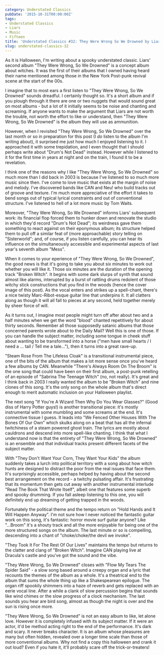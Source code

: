 ```yaml
---
category: Understated Classics
pubDate: '2015-10-31T00:00:00Z'
tags:
- Understated Classics
- Liars
- Music
- Fifteen
title: 'Understated Classics #32: They Were Wrong So We Drowned by Liars'
slug: understated-classics-32
---
```

As it is Halloween, I'm writing about a spooky understated classic. Liars' second album "They Were Wrong, So We Drowned" is a concept album about witches. It was the first of their albums that I owned having heard their name mentioned among those in the New York Post-punk revival scene at the start of the 00s.

I imagine that to most ears a first listen to "They Were Wrong, So We Drowned" sounds dreadful. I certainly thought so. It's a short album and if you plough through it there are one or two nuggets that would sound great on most albums - but a lot of it initially seems to be noise and chanting and screaming. If anyone wants to make the argument that Liars are not worth the trouble, not worth the effort to like or understand, then "They Were Wrong, So We Drowned" is the album they will use as ammunition. 

However, when I revisited "They Were Wrong, So We Drowned" over the last month or so in preparation for this post (I *do* listen to the album I'm writing about), it surprised me just how much I enjoyed listening to it. I approached it with some trepidation, and I even thought that I should perhaps write about "Drum's Not Dead" instead. However while I listened to it for the first time in years at night and on the train, I found it to be a revelation.

I think one of the reasons why I like "They Were Wrong, So We Drowned" so much more than I did back in 2003 is because I've listened to so much more music since then. I've come to love music that exists at the margin of noise and melody. I've discovered bands like CAN and Neu! who build tracks out of groove and texture. I'm much more appreciative of the effort it takes to bend songs out of typical lyrical constraints and out of conventional structure. I've listened to hell of a lot more music by Tom Waits.

Moreover, "They Were Wrong, So We Drowned" informs Liars' subsequent work: its financial flop forced them to hunker down and renovate the studio in which they'd record "Drum's Not Dead"; its weirdness gave them something to react against on their eponymous album; its structure helped them to pull off a similar feat of (more approachable) story telling on "Sisterworld"; and, of course, if you listen carefully, you can hear its influence on the simultaneously accessible and experimental aspects of last year's seventh album "Mess".

When it comes to your eperience of "They Were Wrong, So We Drowned", the good news is that it's going to take you about six minutes to work out whether you will like it. Those six minutes are the duration of the opening track "Broken Witch". It begins with some dark slurps of synth that sound almost like alarms, interupted by a burst of rattling drums redolent of those witchy stick constructions that you find in the woods (hence the cover image of this post). As the vocal enters and strikes up a spell-chant, there's a nice twisty Marc-Ribot-esque guitar line that underpins it. It all clatters along as though it will all fall to pieces at any second, held together merely by sheer force of will.

As it turns out, I imagine most people might turn off after about two and a half minutes when we get the word "blood" chanted repetitively for about thirty seconds. Remember all those supposedly satanic albums that those concerned parents wrote about to the Daily Mail? Well this is one of those. If you can handle the subject matter, including some tongue in cheek stuff about wanting to be transformed into a horse ("men have small hearts / I need a ... tail / Tell me a tale..."), then it turns into a great rave-up.

"Steam Rose From The Lifeless Cloak" is a transitional instrumental piece, one of the bits of the album that makes a lot more sense once you've heard a few albums by CAN. Meanwhile "There's Always Room On The Broom" is the one song that could have been on their first album, a post-punk retelling of an episode of "Sabrina The Teenage Witch" (no, not really). It's great and I think back in 2003 I really wanted the album to be "Broken Witch" and nine clones of this song. It's the only song on the whole album that's direct enough to merit automatic inclusion on your Halloween playlist.

The next song "If You're A Wizard Then Why Do You Wear Glasses?" (Good diss of Harry Potter guys!) is another transitional piece: it's mostly instrumental with some mumbling and some screams at the end. It's connective tissue I guess. It leads into "We Fenced Other Houses With The Bones Of Our Own" which skulks along on a beat that has all the infernal twitchiness of a steam powered ghost train. The lyrics are mostly about cauldrons and descend into more spell-like chanting. I think that what I understand now is that the entirety of "They Were Wrong, So We Drowned" is an ensemble and that individual tracks present different facets of the subject matter. 

With "They Don't Want Your Corn, They Want Your Kids" the album suddenly takes a lurch into political territory with a song about how witch hunts are designed to distract the poor from the real issues that face them. It's surprisingly accessible, perhaps helped by having about the second best arrangement on the record - a twitchy pulsating affair. It's frustrating that its momentum then gets cut away with another instrumental interlude "Read The Book That Wrote Itself", albeit one that features some superb and spooky drumming. If you fall asleep listening to this one, you will definitely end up dreaming of getting trapped in the woods.

Fortunately the political theme and the tempo return on "Hold Hands and It Will Happen Anyway". I'm not sure how I never noticed the fantastic guitar work on this song, it's fantastic: horror movie surf guitar anyone? Like "...Broom" it's a shouty track and all the more enjoyable for being one of the more structured songs on the album. The last minute or so is compelling, descending into a chant of "choke/choke/the devil we invoke".

"They Took It For The Rest Of Our Lives" maintains the tempo but returns to the clatter and clang of "Broken Witch". Imagine CAN playing live at Dracula's castle and you've got the sound and the vibe.

"They Were Wrong, So We Drowned" closes with "Flow My Tears The Spider Said" - a slow song based around a creepy organ and a lyric that recounts the themes of the album as a whole. It's a theatrical end to the album that sums the whole thing up like a Shakespearean epilogue. The organ riff spookily shimmers into a haze of reverb and gets replaced with an eerie vocal line. After a while a clank of slow percussion begins that sounds like wind chimes or the slow progress of a clock mechanism. The last sounds you hear are bird song, almost as though the night is over and the sun is rising once more. 

"They Were Wrong, So We Drowned" is not an easy album to like, let alone love. However it is completely infused with its subject matter. If it were an actor, it'd be method acting right to the end of the performance. It's dark and scary. It never breaks character. It is an album whose pleasures are many but often hidden, revealed over a longer time scale than those of more conventional albums. Why not find a copy this halloween and crank it out loud? Even if you hate it, it'll probably scare off the trick-or-treaters!
